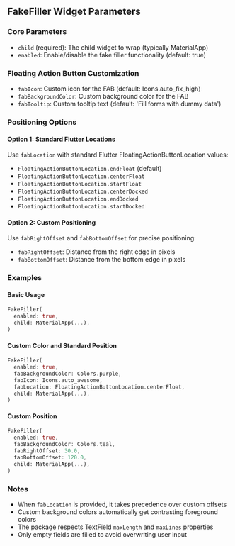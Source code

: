 ## FakeFiller Widget Parameters

### Core Parameters
- `child` (required): The child widget to wrap (typically MaterialApp)
- `enabled`: Enable/disable the fake filler functionality (default: true)

### Floating Action Button Customization
- `fabIcon`: Custom icon for the FAB (default: Icons.auto_fix_high)
- `fabBackgroundColor`: Custom background color for the FAB
- `fabTooltip`: Custom tooltip text (default: 'Fill forms with dummy data')

### Positioning Options

#### Option 1: Standard Flutter Locations
Use `fabLocation` with standard Flutter FloatingActionButtonLocation values:
- `FloatingActionButtonLocation.endFloat` (default)
- `FloatingActionButtonLocation.centerFloat`
- `FloatingActionButtonLocation.startFloat`
- `FloatingActionButtonLocation.centerDocked`
- `FloatingActionButtonLocation.endDocked`
- `FloatingActionButtonLocation.startDocked`

#### Option 2: Custom Positioning
Use `fabRightOffset` and `fabBottomOffset` for precise positioning:
- `fabRightOffset`: Distance from the right edge in pixels
- `fabBottomOffset`: Distance from the bottom edge in pixels

### Examples

#### Basic Usage
```dart
FakeFiller(
  enabled: true,
  child: MaterialApp(...),
)
```

#### Custom Color and Standard Position
```dart
FakeFiller(
  enabled: true,
  fabBackgroundColor: Colors.purple,
  fabIcon: Icons.auto_awesome,
  fabLocation: FloatingActionButtonLocation.centerFloat,
  child: MaterialApp(...),
)
```

#### Custom Position
```dart
FakeFiller(
  enabled: true,
  fabBackgroundColor: Colors.teal,
  fabRightOffset: 30.0,
  fabBottomOffset: 120.0,
  child: MaterialApp(...),
)
```

### Notes
- When `fabLocation` is provided, it takes precedence over custom offsets
- Custom background colors automatically get contrasting foreground colors
- The package respects TextField `maxLength` and `maxLines` properties
- Only empty fields are filled to avoid overwriting user input
